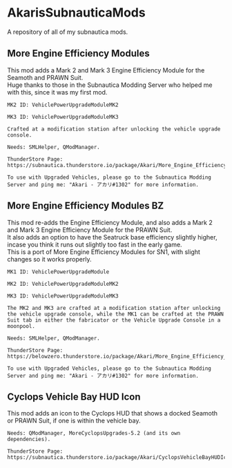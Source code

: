 # AkarisSubnauticaMods

A repository of all of my subnautica mods.

## More Engine Efficiency Modules

This mod adds a Mark 2 and Mark 3 Engine Efficiency Module for the Seamoth and PRAWN Suit.<br>
Huge thanks to those in the Subnautica Modding Server who helped me with this, since it was my first mod.

    MK2 ID: VehiclePowerUpgradeModuleMK2
    
    MK3 ID: VehiclePowerUpgradeModuleMK3

    Crafted at a modification station after unlocking the vehicle upgrade console.
    
    Needs: SMLHelper, QModManager.
    
    ThunderStore Page: https://subnautica.thunderstore.io/package/Akari/More_Engine_Efficiency_Modules/
    
    To use with Upgraded Vehicles, please go to the Subnautica Modding Server and ping me: "Akari - アカリ#1302" for more information.

## More Engine Efficiency Modules BZ

This mod re-adds the Engine Efficiency Module, and also adds a Mark 2 and Mark 3 Engine Efficiency Module for the PRAWN Suit.<br>
It also adds an option to have the Seatruck base efficiency slightly higher, incase you think it runs out slightly too fast in the early game.<br>
This is a port of More Engine Efficiency Modules for SN1, with slight changes so it works properly.
    
    MK1 ID: VehiclePowerUpgradeModule

    MK2 ID: VehiclePowerUpgradeModuleMK2
    
    MK3 ID: VehiclePowerUpgradeModuleMK3

    The MK2 and MK3 are crafted at a modification station after unlocking the vehicle upgrade console, while the MK1 can be crafted at the PRAWN Suit tab in either the fabricator or the Vehicle Upgrade Console in a moonpool.
    
    Needs: SMLHelper, QModManager.
    
    ThunderStore Page: https://belowzero.thunderstore.io/package/Akari/More_Engine_Efficiency_Modules_BZ/
    
    To use with Upgraded Vehicles, please go to the Subnautica Modding Server and ping me: "Akari - アカリ#1302" for more information.

## Cyclops Vehicle Bay HUD Icon

This mod adds an icon to the Cyclops HUD that shows a docked Seamoth or PRAWN Suit, if one is within the vehicle bay.<br>

    Needs: QModManager, MoreCyclopsUpgrades-5.2 (and its own dependencies).
    
    ThunderStore Page: https://subnautica.thunderstore.io/package/Akari/CyclopsVehicleBayHUDIcon/
